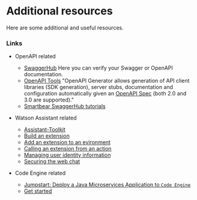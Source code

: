 # Additional resources

Here are some additional and useful resources.

### Links

* OpenAPI related
    * [SwaggerHub](https://app.swaggerhub.com/home) Here you can verify your Swagger or OpenAPI documentation.
    * [OpenAPI Tools](https://github.com/OpenAPITools/openapi-generator#table-of-contents) "OpenAPI Generator allows generation of API client libraries (SDK generation), server stubs, documentation and configuration automatically given an [OpenAPI Spec](https://github.com/OAI/OpenAPI-Specification) (both 2.0 and 3.0 are supported)."
    * [Smartbear SwaggerHub tutorials](https://support.smartbear.com/swaggerhub/docs/tutorials/openapi-3-tutorial.html)

* Watson Assistant related
    * [Assistant-Toolkit](https://github.com/watson-developer-cloud/assistant-toolkit/tree/master/integrations/extensions#getting-started)
    * [Build an extension](https://cloud.ibm.com/docs/watson-assistant?topic=watson-assistant-build-custom-extension##build-custom-extension-openapi-file)
    * [Add an extension to an evironment](https://cloud.ibm.com/docs/watson-assistant?topic=watson-assistant-add-custom-extension)
    * [Calling an extension from an action](https://cloud.ibm.com/docs/watson-assistant?topic=watson-assistant-call-extension)
    * [Managing user identity information](https://cloud.ibm.com/docs/watson-assistant?topic=watson-assistant-web-chat-develop-userid)
    * [Securing the web chat](https://cloud.ibm.com/docs/watson-assistant?topic=watson-assistant-web-chat-security)

* Code Engine related
    * [Jumpstart: Deploy a Java Microservices Application to `Code Engine`](https://ibm.github.io/ce-cns/)
    * [Get started](https://cloud.ibm.com/docs/codeengine?topic=codeengine-getting-started)
